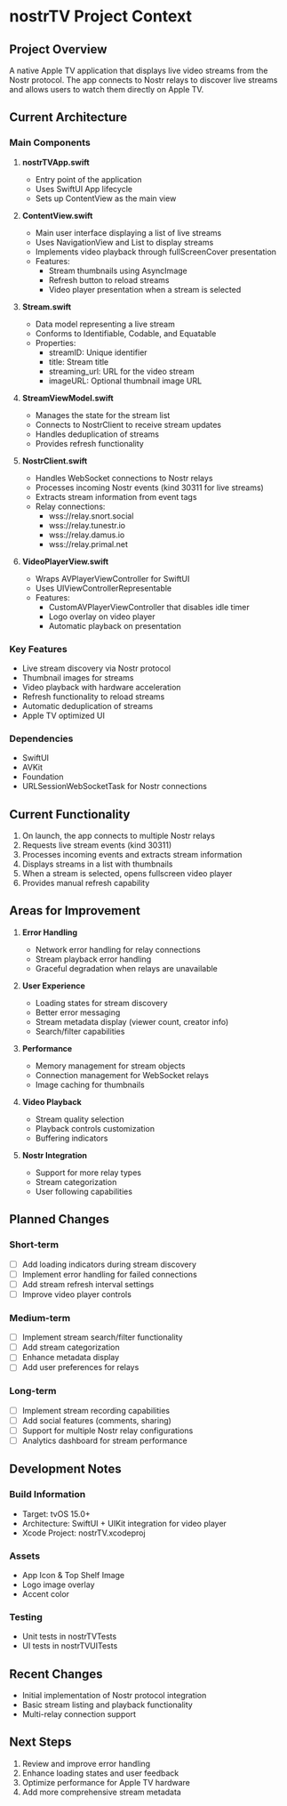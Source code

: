 # nostrTV Project Context

## Project Overview
A native Apple TV application that displays live video streams from the Nostr protocol. The app connects to Nostr relays to discover live streams and allows users to watch them directly on Apple TV.

## Current Architecture

### Main Components

1. **nostrTVApp.swift**
   - Entry point of the application
   - Uses SwiftUI App lifecycle
   - Sets up ContentView as the main view

2. **ContentView.swift**
   - Main user interface displaying a list of live streams
   - Uses NavigationView and List to display streams
   - Implements video playback through fullScreenCover presentation
   - Features:
     - Stream thumbnails using AsyncImage
     - Refresh button to reload streams
     - Video player presentation when a stream is selected

3. **Stream.swift**
   - Data model representing a live stream
   - Conforms to Identifiable, Codable, and Equatable
   - Properties:
     - streamID: Unique identifier
     - title: Stream title
     - streaming_url: URL for the video stream
     - imageURL: Optional thumbnail image URL

4. **StreamViewModel.swift**
   - Manages the state for the stream list
   - Connects to NostrClient to receive stream updates
   - Handles deduplication of streams
   - Provides refresh functionality

5. **NostrClient.swift**
   - Handles WebSocket connections to Nostr relays
   - Processes incoming Nostr events (kind 30311 for live streams)
   - Extracts stream information from event tags
   - Relay connections:
     - wss://relay.snort.social
     - wss://relay.tunestr.io
     - wss://relay.damus.io
     - wss://relay.primal.net

6. **VideoPlayerView.swift**
   - Wraps AVPlayerViewController for SwiftUI
   - Uses UIViewControllerRepresentable
   - Features:
     - CustomAVPlayerViewController that disables idle timer
     - Logo overlay on video player
     - Automatic playback on presentation

### Key Features

- Live stream discovery via Nostr protocol
- Thumbnail images for streams
- Video playback with hardware acceleration
- Refresh functionality to reload streams
- Automatic deduplication of streams
- Apple TV optimized UI

### Dependencies

- SwiftUI
- AVKit
- Foundation
- URLSessionWebSocketTask for Nostr connections

## Current Functionality

1. On launch, the app connects to multiple Nostr relays
2. Requests live stream events (kind 30311)
3. Processes incoming events and extracts stream information
4. Displays streams in a list with thumbnails
5. When a stream is selected, opens fullscreen video player
6. Provides manual refresh capability

## Areas for Improvement

1. **Error Handling**
   - Network error handling for relay connections
   - Stream playback error handling
   - Graceful degradation when relays are unavailable

2. **User Experience**
   - Loading states for stream discovery
   - Better error messaging
   - Stream metadata display (viewer count, creator info)
   - Search/filter capabilities

3. **Performance**
   - Memory management for stream objects
   - Connection management for WebSocket relays
   - Image caching for thumbnails

4. **Video Playback**
   - Stream quality selection
   - Playback controls customization
   - Buffering indicators

5. **Nostr Integration**
   - Support for more relay types
   - Stream categorization
   - User following capabilities

## Planned Changes

### Short-term
- [ ] Add loading indicators during stream discovery
- [ ] Implement error handling for failed connections
- [ ] Add stream refresh interval settings
- [ ] Improve video player controls

### Medium-term
- [ ] Implement stream search/filter functionality
- [ ] Add stream categorization
- [ ] Enhance metadata display
- [ ] Add user preferences for relays

### Long-term
- [ ] Implement stream recording capabilities
- [ ] Add social features (comments, sharing)
- [ ] Support for multiple Nostr relay configurations
- [ ] Analytics dashboard for stream performance

## Development Notes

### Build Information
- Target: tvOS 15.0+
- Architecture: SwiftUI + UIKit integration for video player
- Xcode Project: nostrTV.xcodeproj

### Assets
- App Icon & Top Shelf Image
- Logo image overlay
- Accent color

### Testing
- Unit tests in nostrTVTests
- UI tests in nostrTVUITests

## Recent Changes
- Initial implementation of Nostr protocol integration
- Basic stream listing and playback functionality
- Multi-relay connection support

## Next Steps
1. Review and improve error handling
2. Enhance loading states and user feedback
3. Optimize performance for Apple TV hardware
4. Add more comprehensive stream metadata
